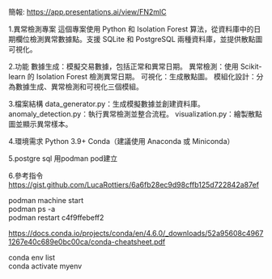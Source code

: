 簡報:  https://app.presentations.ai/view/FN2mlC

1.異常檢測專案
這個專案使用 Python 和 Isolation Forest 算法，從資料庫中的日期欄位檢測異常數據點。支援 SQLite 和 PostgreSQL 兩種資料庫，並提供散點圖可視化。

2.功能
數據生成：模擬交易數據，包括正常和異常日期。
異常檢測：使用 Scikit-learn 的 Isolation Forest 檢測異常日期。
可視化：生成散點圖。
模組化設計：分為數據生成、異常檢測和可視化三個模組。

3.檔案結構
data_generator.py：生成模擬數據並創建資料庫。
anomaly_detection.py：執行異常檢測並整合流程。
visualization.py：繪製散點圖並顯示異常樣本。

4.環境需求
Python 3.9+
Conda（建議使用 Anaconda 或 Miniconda）

5.postgre sql 用podman pod建立

6.參考指令
https://gist.github.com/LucaRottiers/6a6fb28ec9d98cffb125d722842a87ef

podman machine start  
podman ps -a  
podman restart c4f9ffebeff2  

https://docs.conda.io/projects/conda/en/4.6.0/_downloads/52a95608c49671267e40c689e0bc00ca/conda-cheatsheet.pdf  

conda env list  
conda activate myenv  
